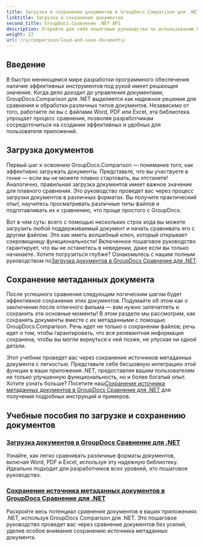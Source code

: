 ```yaml
---
title: Загрузка и сохранение документов в GroupDocs.Comparison для .NET
linktitle: Загрузка и сохранение документов
second_title: GroupDocs.Сравнение .NET API
description: Откройте для себя пошаговые руководства по использованию GroupDocs.Comparison для .NET для эффективной загрузки и сохранения документов. Идеально подходит для разработчиков, желающих оптимизировать сравнение документов.
weight: 22
url: /ru/comparison/load-and-save-documents/
---
```

## Введение

В быстро меняющемся мире разработки программного обеспечения наличие эффективных инструментов под рукой имеет решающее значение. Когда дело доходит до управления документами, GroupDocs.Comparison для .NET выделяется как надежное решение для сравнения и обработки различных типов документов. Независимо от того, работаете ли вы с файлами Word, PDF или Excel, эта библиотека упрощает процесс сравнения, позволяя разработчикам сосредоточиться на создании эффективных и удобных для пользователя приложений.

## Загрузка документов

Первый шаг к освоению GroupDocs.Comparison — понимание того, как эффективно загружать документы. Представьте, что вы участвуете в гонке — если вы не можете плавно стартовать, вы отстанете! Аналогично, правильная загрузка документов имеет важное значение для плавного сравнения. Это руководство проведет вас через процесс загрузки документов в различных форматах. Вы получите практический опыт, научитесь просматривать различные типы файлов и подготавливать их к сравнению, что проще простого с GroupDocs.

Вот в чем суть: всего с помощью нескольких строк кода вы можете загрузить любой поддерживаемый документ и начать сравнивать его с другим файлом. Это как иметь волшебный ключ, который открывает сокровищницу функциональности! Включенное пошаговое руководство гарантирует, что вы не останетесь в неведении, даже если вы только начинаете. Хотите погрузиться глубже? Ознакомьтесь с нашим полным руководством по[Загрузка документов в GroupDocs Сравнение для .NET](./load-documents/).

## Сохранение метаданных документа

После успешного сравнения следующим логическим шагом будет эффективное сохранение этих документов. Подумайте об этом как о заключении после отличного фильма — вам нужно запечатлеть и сохранить эти основные моменты! В этом разделе мы рассмотрим, как сохранять документы вместе с их метаданными с помощью GroupDocs.Comparison. Речь идет не только о сохранении файлов; речь идет о том, чтобы гарантировать, что вся релевантная информация сохранена, чтобы вы могли вернуться к ней позже, не упуская ни одной детали.

Этот учебник проведет вас через сохранение источников метаданных документа с легкостью. Представьте себе бесшовную интеграцию этой функции в ваши приложения .NET, предоставляя вашим пользователям не только улучшенную функциональность, но и более богатый опыт. Хотите узнать больше? Посетите наш[Сохранение источника метаданных документов в GroupDocs Сравнение для .NET](./save-documents-metadata-source/) для получения подробных инструкций и примеров.

## Учебные пособия по загрузке и сохранению документов
### [Загрузка документов в GroupDocs Сравнение для .NET](./load-documents/)
Узнайте, как легко сравнивать различные форматы документов, включая Word, PDF и Excel, используя эту надежную библиотеку. Идеально подходит для разработчиков всех уровней, это пошаговое руководство.
### [Сохранение источника метаданных документов в GroupDocs Сравнение для .NET](./save-documents-metadata-source/)
Раскройте весь потенциал сравнения документов в ваших приложениях .NET, используя GroupDocs Comparison для .NET. Это пошаговое руководство проведет вас через сравнение документов без усилий, уделив особое внимание сохранению источника метаданных документа.